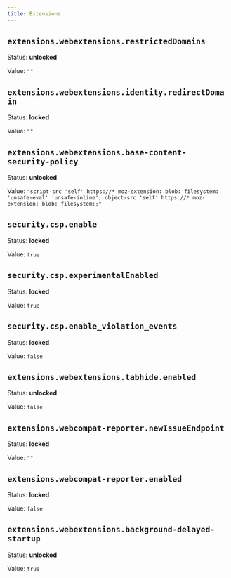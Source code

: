 ```yaml
---
title: Extensions
---
```



## `extensions.webextensions.restrictedDomains`

Status: **unlocked**

Value: `""`


## `extensions.webextensions.identity.redirectDomain`

Status: **locked**

Value: `""`


## `extensions.webextensions.base-content-security-policy`

Status: **unlocked**

Value: `"script-src 'self' https://* moz-extension: blob: filesystem: 'unsafe-eval' 'unsafe-inline'; object-src 'self' https://* moz-extension: blob: filesystem:;"`


## `security.csp.enable`

Status: **locked**

Value: `true`


## `security.csp.experimentalEnabled`

Status: **locked**

Value: `true`


## `security.csp.enable_violation_events`

Status: **locked**

Value: `false`


## `extensions.webextensions.tabhide.enabled`

Status: **unlocked**

Value: `false`


## `extensions.webcompat-reporter.newIssueEndpoint`

Status: **locked**

Value: `""`


## `extensions.webcompat-reporter.enabled`

Status: **locked**

Value: `false`


## `extensions.webextensions.background-delayed-startup`

Status: **unlocked**

Value: `true`


